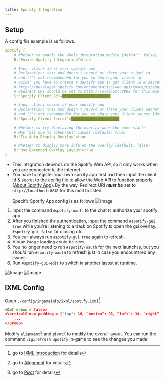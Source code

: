 ```yaml
---
title: Spotify Integration
---
```


## Setup

A config file example is as follows.
```yaml
spotify {
    # Whether to enable the whole integration module [default: false]
    B:"Enable Spotify Integration"=true

    # Input client id of your spotify app 
    # Declaration: this mod doesn't record or share your client id 
    # and it's not recommended for you to share your client id 
    # Guide: you have to create a spotify app to get client id & secrete 
    # https://developer.spotify.com/documentation/web-api/concepts/apps 
    # Redirect URI should be set to http://localhost:8888 for this mod to listen [default: ]
    S:"Spotify Client Id"=██████████████████████

    # Input client secret of your spotify app 
    # Declaration: this mod doesn't record or share your client secret 
    # and it's not recommended for you to share your client secret [default: ]
    S:"Spotify Client Secret"=██████████████████████

    # Whether to try displaying the overlay when the game starts 
    # May fail due to token/auth issues [default: true]
    B:"Try Auto Display Overlay"=true

    # Whether to display more info on the overlay [default: false]
    B:"Use Extended Overlay Layout"=true
}
```

- This integration depends on the Spotify Web API, so it only works when you are connected to the Internet.
- You have to register your own spotify app first and then input the client id & secret to the config file to allow the Web API to function properly ([About Spotify App](https://developer.spotify.com/documentation/web-api/concepts/apps)). By the way, Redirect URI _**must be**_ set to `http://localhost:8888` for this mod to listen.<br><br>Specific Spotify App config is as follows
  ![Image](/Ingame-Info-Reborn-Wiki/wiki/spotify1.png)
  
1. Input the command `#spotify-oauth` to the chat to authorize your spotify app.
2. After you finished the authentication, input the command `#spotify-gui true` while you're listening to a track on Spotify to open the gui overlay. `#spotify-gui false` for closing ofc.
3. You can always run `#spotify-gui true` again to refresh.
4. Album image loading could be slow.
5. You no longer need to run `#spotify-oauth` for the next launches, but you _should_ run `#spotify-oauth` to refresh just in case you encountered any issues.
6. Run `#spotify-gui-edit` to switch to another layout at runtime.

![Image](/Ingame-Info-Reborn-Wiki/wiki/spotify2.png)
![Image](/Ingame-Info-Reborn-Wiki/wiki/spotify3.png)

## IXML Config

Open `./config/ingameinfo/ixml/spotify.ixml`[^1]

[^1]: go to [IXML Introduction](/wiki/ixml.html) for details

```xml
<Def debug = false>
<VerticalGroup padding = {"top": 10, "bottom": 10, "left": 10, "right": 10} alignment = TOP_RIGHT pivot = TOP_RIGHT>
    ...
</Group>
```

Modify `alignment`[^2] and `pivot`[^3] to modify the overall layout.
You can run the command `/igirefresh spotify` in-game to see the changes you made.

[^2]: go to [Alignment](/wiki/classes/layout/alignment.html) for details
[^3]: go to [Pivot](/wiki/classes/layout/pivot.html) for details
